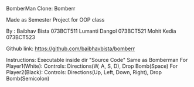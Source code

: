BomberMan Clone: Bomberr

Made as Semester Project for OOP class

By : Baibhav Bista 073BCT511
     Lumanti Dangol 073BCT521
     Mohit Kedia 073BCT523

Github link: https://github.com/baibhavbista/bomberr

Instructions:
Executable inside dir "Source Code"
Same as Bomberman
For Player1(White): Controls: Directions(W, A, S, D), Drop Bomb(Space)
For Player2(Black): Controls: Directions(Up, Left, Down, Right), Drop Bomb(Semicolon)

